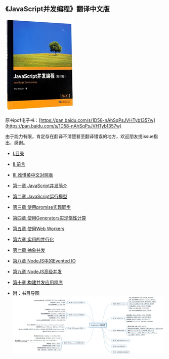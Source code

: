## 《JavaScript并发编程》翻译中文版

![封面](./images/cover.png)

原书pdf电子书：[https://pan.baidu.com/s/1D58-nAhSqPsJVHTyb1357w](https://pan.baidu.com/s/1D58-nAhSqPsJVHTyb1357w)

由于能力有限，肯定存在翻译不清楚甚至翻译错误的地方，欢迎朋友提issue指出，感谢。

- [I.目录](I.目录.md)

- [II.前言](II.前言.md)

- [III.难懂英中文对照表](III.难懂英中文对照表.md)

- [第一章 JavaScript并发简介](01.第一章%20JavaScript并发简介/README.md)

- [第二章 JavaScript运行模型](02.第二章%20JavaScript运行模型/README.md)

- [第三章 使用promise实现同步](03.第三章%20使用promise实现同步/README.md)

- [第四章 使用Generators实现惰性计算](04.第四章%20使用Generators实现惰性计算/README.md)

- [第五章 使用Web Workers](05.第五章%20使用Web%20Workers/README.md)

- [第六章 实用的并行化](06.第六章%20实用的并行化/README.md)

- [第七章 抽象并发](07.第七章%20抽象并发/README.md)

- [第八章 NodeJS中的Evented IO](08.第八章%20NodeJS中的Evented%20IO/README.md)

- [第九章 NodeJS高级并发](09.第九章%20NodeJS高级并发/README.md)

- [第十章 构建并发应用程序](10.第十章%20构建并发应用程序/README.md)

- 附：书目导图
![书目导图](./《JavaScript并发编程》书目导图.png)